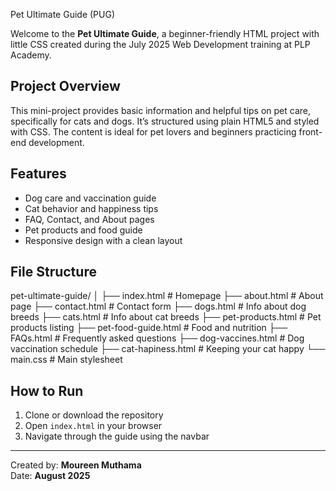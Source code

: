 Pet Ultimate Guide (PUG)

Welcome to the **Pet Ultimate Guide**, a beginner-friendly HTML project with little CSS created during the July 2025 Web Development training at PLP Academy.

## Project Overview

This mini-project provides basic information and helpful tips on pet care, specifically for cats and dogs. It’s structured using plain HTML5 and styled with CSS. The content is ideal for pet lovers and beginners practicing front-end development.

## Features

- Dog care and vaccination guide  
- Cat behavior and happiness tips  
- FAQ, Contact, and About pages  
-  Pet products and food guide  
-  Responsive design with a clean layout

## File Structure
pet-ultimate-guide/
│
├── index.html # Homepage
├── about.html # About page
├── contact.html # Contact form
├── dogs.html # Info about dog breeds
├── cats.html # Info about cat breeds
├── pet-products.html # Pet products listing
├── pet-food-guide.html # Food and nutrition
├── FAQs.html # Frequently asked questions
├── dog-vaccines.html # Dog vaccination schedule
├── cat-hapiness.html # Keeping your cat happy
└── main.css # Main stylesheet

## How to Run

1. Clone or download the repository  
2. Open `index.html` in your browser  
3. Navigate through the guide using the navbar

---

Created by: **Moureen Muthama**  
Date: **August 2025**  

